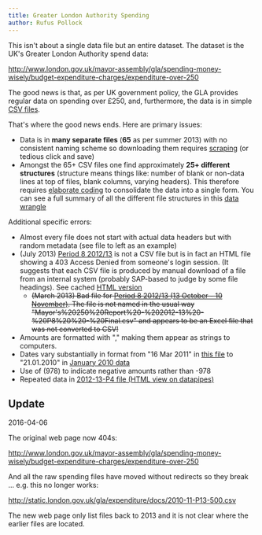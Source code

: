 ```yaml
---
title: Greater London Authority Spending
author: Rufus Pollock
---
```


This isn't about a single data file but an entire dataset. The dataset is the UK's Greater London Authority spend data:

http://www.london.gov.uk/mayor-assembly/gla/spending-money-wisely/budget-expenditure-charges/expenditure-over-250

The good news is that, as per UK government policy, the GLA provides regular data on spending over £250, and, furthermore, the data is in simple [CSV files][csv].

[csv]: http://datahub.io/docs/data-formats/csv

That's where the good news ends. Here are primary issues:

* Data is in **many separate files** (**65** as per summer 2013) with no consistent naming scheme so downloading them requires [scraping][] (or tedious click and save)
* Amongst the 65+ CSV files one find approximately **25+ different structures** (structure means things like: number of blank or non-data lines at top of files, blank columns, varying headers). This therefore requires [elaborate coding][process] to consolidate the data into a single form. You can see a full summary of all the different file structures in this [data wrangle][headings]

[scraping]: https://github.com/rgrp/dataset-gla/blob/master/scripts/scrape.js
[process]: https://github.com/rgrp/dataset-gla/blob/master/scripts/process.js#L22
[headings]: http://explorer.okfnlabs.org/#rgrp/63e14589091a917d175a/view/grid

Additional specific errors:

* Almost every file does not start with actual data headers but with random metadata (see file to left as an example)
* (July 2013) [Period 8 2012/13](http://static.london.gov.uk/gla/expenditure/docs/2012-13-P8-250.csv) is not a CSV file but is in fact an HTML file showing a 403 Access Denied from someone's login session. (It suggests that each CSV file is produced by manual download of a file from an internal system (probably SAP-based to judge by some file headings). See cached [HTML version](bad-month-401.html)
  * <del>(March 2013) Bad file for [Period 8 2012/13 (13 October - 10 November)](http://www.london.gov.uk/sites/default/files/Mayor's%20250%20Report%20-%202012-13%20-%20P8%20%20-%20Final.csv).  The file is not named in the usual way "Mayor's%20250%20Report%20-%202012-13%20-%20P8%20%20-%20Final.csv" and appears to be an Excel file that was not converted to CSV!</del>
* Amounts are formatted with "," making them appear as strings to computers.
* Dates vary substantially in format from "16 Mar 2011" in [this file](http://static.london.gov.uk/gla/expenditure/docs/2010-11-P13-500.csv) to "21.01.2010" in [January 2010 data](http://legacy.london.gov.uk/gla/expenditure/docs/january_2010.csv)
* Use of (978) to indicate negative amounts rather than -978
* Repeated data in [2012-13-P4 file (HTML view on datapipes)](http://datapipes.okfnlabs.org/csv/html/?url=http://static.london.gov.uk/gla/expenditure/docs/2012-13-P4-250.csv#L870)

## Update

2016-04-06

The original web page now 404s:

<http://www.london.gov.uk/mayor-assembly/gla/spending-money-wisely/budget-expenditure-charges/expenditure-over-250>

And all the raw spending files have moved without redirects so they break ... e.g. this no longer works:

<http://static.london.gov.uk/gla/expenditure/docs/2010-11-P13-500.csv>

The new web page only list files back to 2013 and it is not clear where the earlier files are located.

